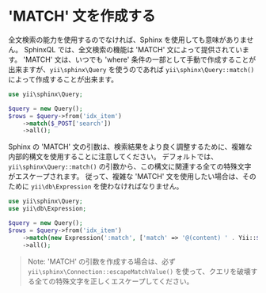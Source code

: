'MATCH' 文を作成する
====================

全文検索の能力を使用するのでなければ、Sphinx を使用しても意味がありません。
SphinxQL では、全文検索の機能は 'MATCH' 文によって提供されています。
'MATCH' 文は、いつでも 'where' 条件の一部として手動で作成することが出来ますが、`yii\sphinx\Query` を使うのであれば `yii\sphinx\Query::match()` によって作成することが出来ます。

```php
use yii\sphinx\Query;

$query = new Query();
$rows = $query->from('idx_item')
    ->match($_POST['search'])
    ->all();
```

Sphinx の 'MATCH' 文の引数は、検索結果をより良く調整するために、複雑な内部的構文を使用することに注意してください。
デフォルトでは、`yii\sphinx\Query::match()` の引数から、この構文に関連する全ての特殊文字がエスケープされます。
従って、複雑な 'MATCH' 文を使用したい場合は、そのために `yii\db\Expression` を使わなければなりません。

```php
use yii\sphinx\Query;
use yii\db\Expression;

$query = new Query();
$rows = $query->from('idx_item')
    ->match(new Expression(':match', ['match' => '@(content) ' . Yii::$app->sphinx->escapeMatchValue($_POST['search'])]))
    ->all();
```

> Note: 'MATCH' の引数を作成する場合は、必ず `yii\sphinx\Connection::escapeMatchValue()` を使って、クエリを破壊する全ての特殊文字を正しくエスケープしてください。
